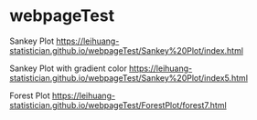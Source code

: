 # webpageTest

Sankey Plot
https://leihuang-statistician.github.io/webpageTest/Sankey%20Plot/index.html

Sankey Plot with gradient color
https://leihuang-statistician.github.io/webpageTest/Sankey%20Plot/index5.html

Forest Plot
https://leihuang-statistician.github.io/webpageTest/ForestPlot/forest7.html
